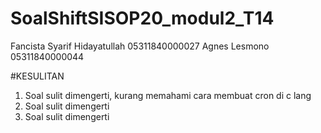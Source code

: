 # SoalShiftSISOP20_modul2_T14

Fancista Syarif Hidayatullah 05311840000027
Agnes Lesmono 05311840000044

#KESULITAN
1. Soal sulit dimengerti, kurang memahami cara membuat cron di c lang
2. Soal sulit dimengerti
3. Soal sulit dimengerti

